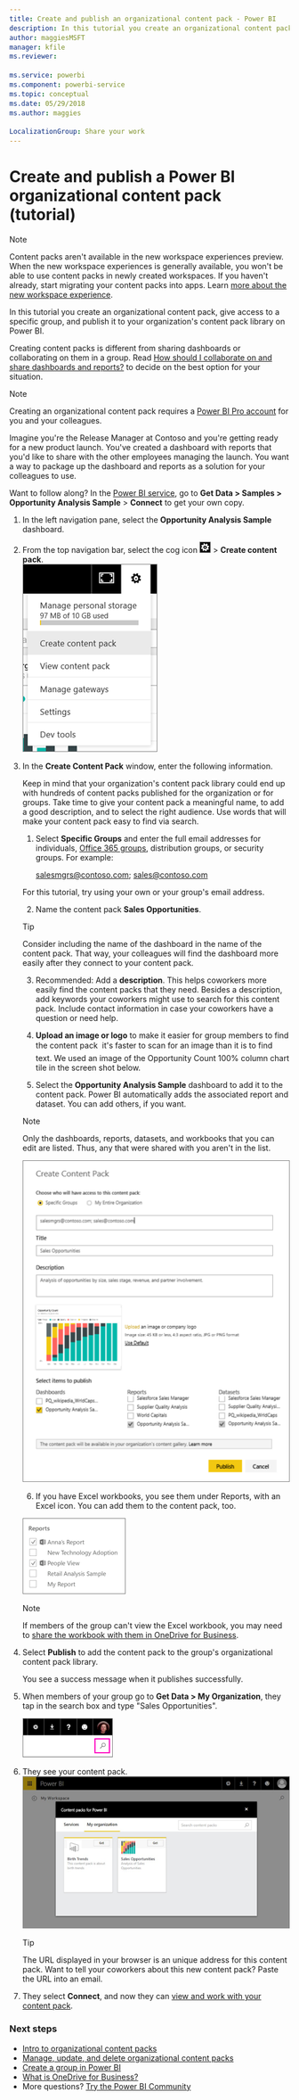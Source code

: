 ```yaml
---
title: Create and publish an organizational content pack - Power BI
description: In this tutorial you create an organizational content pack, restrict access to a specific group, and publish it to your organization's content pack library on Power BI.
author: maggiesMSFT
manager: kfile
ms.reviewer: 

ms.service: powerbi
ms.component: powerbi-service
ms.topic: conceptual
ms.date: 05/29/2018
ms.author: maggies

LocalizationGroup: Share your work
---
```

# Create and publish a Power BI organizational content pack (tutorial)
> [!NOTE]
> Content packs aren't available in the new workspace experiences preview. When the new workspace experiences is generally available, you won't be able to use content packs in newly created workspaces. If you haven't already, start migrating your content packs into apps. Learn [more about the new workspace experience](service-create-workspaces.md).
> 

In this tutorial you create an organizational content pack, give access to a specific group, and publish it to your organization's content pack library on Power BI.

Creating content packs is different from sharing dashboards or collaborating on them in a group. Read [How should I collaborate on and share dashboards and reports?](service-how-to-collaborate-distribute-dashboards-reports.md) to decide on the best option for your situation.

> [!NOTE]
> Creating an organizational content pack requires a [Power BI Pro account](https://powerbi.microsoft.com/pricing) for you and your colleagues.
> 
> 

Imagine you're the Release Manager at Contoso and you're getting ready for a new product launch.  You've created a dashboard with reports that you'd like to share with the other employees managing the launch. You want a way to package up the dashboard and reports as a solution for your colleagues to use. 

Want to follow along? In the [Power BI service](https://powerbi.com), go to **Get Data > Samples > Opportunity Analysis Sample** > **Connect** to get your own copy. 

1. In the left navigation pane, select the **Opportunity Analysis Sample** dashboard.
2. From the top navigation bar, select the cog icon ![](media/service-organizational-content-pack-create-and-publish/cog.png) > **Create content pack**.    
   ![](media/service-organizational-content-pack-create-and-publish/pbi_create_contpk.png)
3. In the **Create Content Pack** window, enter the following information.  
   
   Keep in mind that your organization's content pack library could end up with hundreds of content packs published for the organization or for groups. Take time to give your content pack a meaningful name, to add a good description, and to select the right audience.  Use words that will make your content pack easy to find via search.
   
   1.  Select **Specific Groups** and enter the full email addresses for individuals, [Office 365 groups](https://support.office.com/article/Create-a-group-in-Office-365-7124dc4c-1de9-40d4-b096-e8add19209e9), distribution groups, or security groups. For example:
      
         salesmgrs@contoso.com; sales@contoso.com
      
      For this tutorial, try using your own or your group's email address.
   
   2.  Name the content pack **Sales Opportunities**.
   
      > [!TIP]
      > Consider including the name of the dashboard in the name of the content pack. That way, your colleagues will find the dashboard more easily after they connect to your content pack.
      > 
      > 
   
   3.  Recommended: Add a **description**. This helps coworkers more easily find the content packs that they need. Besides a description, add keywords your coworkers might use to search for this content pack. Include contact information in case your coworkers have a question or need help.
   
   4.  **Upload an image or logo** to make it easier for group members to find the content pack &#151; it's faster to scan for an image than it is to find text. We used an image of the Opportunity Count 100% column chart tile in the screen shot below.
   
   5.  Select the **Opportunity Analysis Sample** dashboard to add it to the content pack.  Power BI automatically adds the associated report and dataset. You can add others, if you want.
   
      > [!NOTE]
      >  Only the dashboards, reports, datasets, and workbooks that you can edit are listed. Thus, any that were shared with you aren't in the list.
      > 
      > 
   
      ![](media/service-organizational-content-pack-create-and-publish/cpwindow.png) 
   
   6. If you have Excel workbooks, you see them under Reports, with an Excel icon. You can add them to the content pack, too.
   
     ![](media/service-organizational-content-pack-create-and-publish/pbi_orgcontpkexcel.png)
   
      > [!NOTE]
      > If members of the group can't view the Excel workbook, you may need to [share the workbook with them in OneDrive for Business](https://support.office.com/en-us/article/Share-documents-or-folders-in-Office-365-1fe37332-0f9a-4719-970e-d2578da4941c).
      > 
      > 
4. Select **Publish** to add the content pack to the group's organizational content pack library.  
   
   You see a success message when it publishes successfully. 
5. When members of your group go to **Get Data > My Organization**, they tap in the search box and type "Sales Opportunities".
   
   ![](media/service-organizational-content-pack-create-and-publish/cp_searchbox.png) 
6. They see your content pack.  
   ![](media/service-organizational-content-pack-create-and-publish/powerbi-find-content-pack-organization.png) 
   
   > [!TIP]
   > The URL displayed in your browser is an unique address for this content pack.  Want to tell your coworkers about this new content pack?  Paste the URL into an email.
   > 
   > 
7. They select **Connect**, and now they can [view and work with your content pack](service-organizational-content-pack-copy-refresh-access.md). 

### Next steps
* [Intro to organizational content packs](service-organizational-content-pack-introduction.md)  
* [Manage, update, and delete organizational content packs](service-organizational-content-pack-manage-update-delete.md)  
* [Create a group in Power BI](service-create-distribute-apps.md)  
* [What is OneDrive for Business?](https://support.office.com/en-us/article/What-is-OneDrive-for-Business-187f90af-056f-47c0-9656-cc0ddca7fdc2)
* More questions? [Try the Power BI Community](http://community.powerbi.com/)

